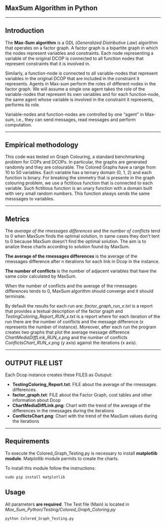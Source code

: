 ﻿## MaxSum Algorithm in Python ##

----------


## Introduction ##

The **Max-Sum algorithm** is a GDL (_Generalized Distributive Law_) algorithm that operates on a factor graph. A factor graph is a bipartite graph in which the nodes represent variables and constraints. Each node representing a variable of the original DCOP is connected to all function nodes that represent constraints that it is involved in.

Similarly, a function-node is connected to all variable-nodes that represent variables in the original DCOP that are included in the constraint it represents. Agents in Max-sum perform the roles of different nodes in the factor graph. We will assume a single one agent takes the role of the variable-nodes that represent its own variables and for each function-node, the same agent whose variable is involved in the constraint it represents, performs its role.

Variable-nodes and function-nodes are controlled by one “agent" in Max-sum, i.e., they can send messages, read messages and perform computation.

----------------
## Empirical methodology ##

This code was tested on Graph Colouring, a standard benchmarking problem for COPs and DCOPs. In particular, the graphs are generated randomly and they are colourable. The Colored Graphs have a range from 10 to 50 variables. Each variable has a ternary domain (0, 1, 2) and each function is binary. For breaking the simmetry that is presente in the graph colouring problem, we use a fictitious function that is connected to each variable. Such fictitious function is an unary function with a domain built with very small random numbers. This function always sends the same messsages to variables.

----------
## Metrics ##

The _average of the rmessages differences_ and the _number of conflicts_ tend to 0 when MaxSum finds the optimal solution, in same cases they don't tent to 0 because MaxSum doesn't find the optimal solution. The aim is to analize these charts according to solution found by MaxSum.

**The average of the rmessages differences** is the average of the rmessages difference after n iterations for each link in Dcop in the instance.

**The number of conflicts** is the number of adjacent variables that have the same color calculated by MaxSum.

When the number of conflicts and the average of the rmessages differences tends to 0, MaxSum algorithm should converge and it should terminate.

By default the results for each run are: _factor_graph_run_x.txt_ is a report that provides a textual description of the factor graph and _TestingColoring_Report_RUN_x.txt_ is a report where for each iteration of the run there are the number of conflicts and the message difference (x represents the number of instance). Moreover, after each run the program creates two graphs that plot the average message difference _ChartMediaDiffLink_RUN_x.png_ and the number of conflicts _ConflictsChart_RUN_x.png_ (y axis) against the iterations (x axis).

----------

## OUTPUT FILE LIST ##
Each Dcop instance creates these FILES as Outuput:

 - **TestingColoring_Report.txt**:  FILE about the average of the rmessages differences.
 - **factor_graph.txt**:  FILE about the Factor Graph, cost tables and other information about Dcop
 - **ChartMediaDiffLink.png**:  Chart with the trend of the average of the differences in the rmessages during the iterations
 - **ConflictsChart.png**:  Chart with the trend of the MaxSum values during the iterations

----------

## Requirements ##
To execute the Colored_Graph_Testing.py is necessary to install **matplotlib module**.
Matplotlib module permits to create the charts.

To install this module follow the instructions:
```
sudo pip install matplotlib
```

## Usage ##

All parameters **are required**. The Test file (Main) is located in _Max_Sum_Python/Testing/Colored_Graph_Coloring.py_
```
python Colored_Graph_Testing.py
```
